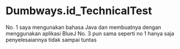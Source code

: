 # Dumbways.id_TechnicalTest

No. 1 saya mengunakan bahasa Java dan membuatnya dengan menggunakan aplikasi BlueJ
No. 3 pun sama seperti no 1 hanya saja penyelesaiannya tidak sampai tuntas

